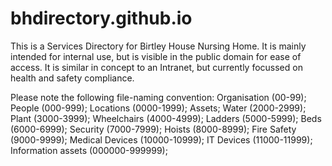 # bhdirectory.github.io
This is a Services Directory for Birtley House Nursing Home.  It is mainly intended for internal use, but is visible in the public domain for ease of access.  It is similar in concept to an Intranet, but currently focussed on health and safety compliance.

Please note the following file-naming convention:
Organisation (00-99);
People (000-999);
Locations (0000-1999);
Assets;
	Water (2000-2999);
	Plant (3000-3999);
	Wheelchairs (4000-4999);
	Ladders (5000-5999);
	Beds (6000-6999);
	Security (7000-7999);
	Hoists (8000-8999);
	Fire Safety (9000-9999);
	Medical Devices (10000-10999);
	IT Devices (11000-11999);
	Information assets (000000-999999);
